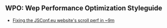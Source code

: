 ## WPO: Wep Performance Optimization Styleguide

- [Fixing the JSConf.eu website's scroll perf in ~9m](https://www.youtube.com/watch?v=QU1JAW5LRKU)
